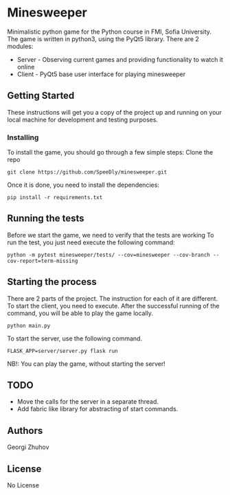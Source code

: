 # Minesweeper

Minimalistic python game for the Python course in FMI, Sofia University.
The game is written in python3, using the PyQt5 library.
There are 2 modules:
* Server - Observing current games and providing functionality to watch it online
* Client - PyQt5 base user interface for playing minesweeper

## Getting Started

These instructions will get you a copy of the project up and running on your local machine for development and testing purposes.

### Installing

To install the game, you should go through a few simple steps:
Clone the repo
```
git clone https://github.com/SpeeDly/minesweeper.git
```

Once it is done, you need to install the dependencies:
```
pip install -r requirements.txt
```

## Running the tests

Before we start the game, we need to verify that the tests are working
To run the test, you just need execute the following command:
```
python -m pytest minesweeper/tests/ --cov=minesweeper --cov-branch --cov-report=term-missing
```

## Starting the process

There are 2 parts of the project. The instruction for each of it are different.
To start the client, you need to execute. After the successful running of the command, you will be able to play the game locally.
```
python main.py
```
To start the server, use the following command.
```
FLASK_APP=server/server.py flask run
```

NB!: You can play the game, without starting the server!

## TODO

* Move the calls for the server in a separate thread.
* Add fabric like library for abstracting of start commands.

## Authors

Georgi Zhuhov

## License

No License
